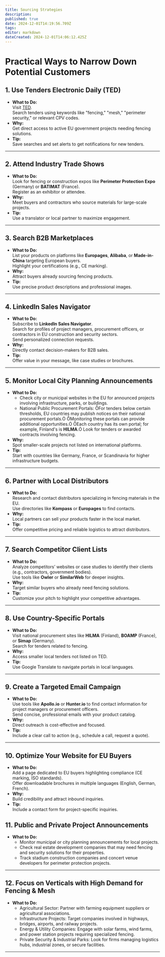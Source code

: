 ```yaml
---
title: Sourcing Strategies
description: 
published: true
date: 2024-12-01T14:19:56.709Z
tags: 
editor: markdown
dateCreated: 2024-12-01T14:06:12.425Z
---
```


# Practical Ways to Narrow Down Potential Customers

## 1. Use Tenders Electronic Daily (TED)
- **What to Do:**  
  Visit [TED](https://ted.europa.eu/).  
  Search tenders using keywords like "fencing," "mesh," "perimeter security," or relevant CPV codes.
- **Why:**  
  Get direct access to active EU government projects needing fencing solutions.
- **Tip:**  
  Save searches and set alerts to get notifications for new tenders.

---

## 2. Attend Industry Trade Shows
- **What to Do:**  
  Look for fencing or construction expos like **Perimeter Protection Expo** (Germany) or **BATIMAT** (France).  
  Register as an exhibitor or attendee.
- **Why:**  
  Meet buyers and contractors who source materials for large-scale projects.
- **Tip:**  
  Use a translator or local partner to maximize engagement.

---

## 3. Search B2B Marketplaces
- **What to Do:**  
  List your products on platforms like **Europages**, **Alibaba**, or **Made-in-China** targeting European buyers.  
  Highlight your certifications (e.g., CE marking).
- **Why:**  
  Attract buyers already sourcing fencing products.
- **Tip:**  
  Use precise product descriptions and professional images.

---

## 4. LinkedIn Sales Navigator
- **What to Do:**  
  Subscribe to **LinkedIn Sales Navigator**.  
  Search for profiles of project managers, procurement officers, or contractors in EU construction and security sectors.  
  Send personalized connection requests.
- **Why:**  
  Directly contact decision-makers for B2B sales.
- **Tip:**  
  Offer value in your message, like case studies or brochures.

---

## 5. Monitor Local City Planning Announcements
- **What to Do:**  
  * Check city or municipal websites in the EU for announced projects involving infrastructure, parks, or buildings.  
  * National Public Procurement Portals: For tenders below certain thresholds, EU countries may publish notices on their national procurement portals. Monitoring these portals can provide additional opportunities. Each country has its own portal; for example, Finland's is **HILMA**.
  Look for tenders or awarded contracts involving fencing.
- **Why:**  
  Spot smaller-scale projects not listed on international platforms.
- **Tip:**  
  Start with countries like Germany, France, or Scandinavia for higher infrastructure budgets.

---

## 6. Partner with Local Distributors
- **What to Do:**  
  Research and contact distributors specializing in fencing materials in the EU.  
  Use directories like **Kompass** or **Europages** to find contacts.
- **Why:**  
  Local partners can sell your products faster in the local market.
- **Tip:**  
  Offer competitive pricing and reliable logistics to attract distributors.

---

## 7. Search Competitor Client Lists
- **What to Do:**  
  Analyze competitors’ websites or case studies to identify their clients (e.g., contractors, government bodies).  
  Use tools like **Owler** or **SimilarWeb** for deeper insights.
- **Why:**  
  Target similar buyers who already need fencing solutions.
- **Tip:**  
  Customize your pitch to highlight your competitive advantages.

---

## 8. Use Country-Specific Portals
- **What to Do:**  
  Visit national procurement sites like **HILMA** (Finland), **BOAMP** (France), or **Simap** (Germany).  
  Search for tenders related to fencing.
- **Why:**  
  Access smaller local tenders not listed on TED.
- **Tip:**  
  Use Google Translate to navigate portals in local languages.

---

## 9. Create a Targeted Email Campaign
- **What to Do:**  
  Use tools like **Apollo.io** or **Hunter.io** to find contact information for project managers or procurement officers.  
  Send concise, professional emails with your product catalog.
- **Why:**  
  Direct outreach is cost-effective and focused.
- **Tip:**  
  Include a clear call to action (e.g., schedule a call, request a quote).

---

## 10. Optimize Your Website for EU Buyers
- **What to Do:**  
  Add a page dedicated to EU buyers highlighting compliance (CE marking, ISO standards).  
  Offer downloadable brochures in multiple languages (English, German, French).
- **Why:**  
  Build credibility and attract inbound inquiries.
- **Tip:**  
  Include a contact form for project-specific inquiries.
 
## 11. Public and Private Project Announcements
- **What to Do:**  
  * Monitor municipal or city planning announcements for local projects.
  * Check real estate development companies that may need fencing and security solutions for their properties.
  * Track stadium construction companies and concert venue developers for perimeter protection projects.

---

## 12. Focus on Verticals with High Demand for Fencing & Mesh
- **What to Do:**  
  * Agricultural Sector: Partner with farming equipment suppliers or agricultural associations.
  * Infrastructure Projects: Target companies involved in highways, bridges, airports, and railway projects.
  * Energy & Utility Companies: Engage with solar farms, wind farms, and power station projects requiring specialized fencing.
  * Private Security & Industrial Parks: Look for firms managing logistics hubs, industrial zones, or secure facilities.
---
